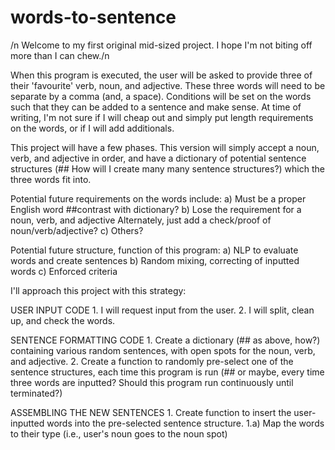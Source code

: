 # words-to-sentence
/n Welcome to my first original mid-sized project. I hope I'm not biting off more than I can chew./n

When this program is executed, the user will be asked to provide three of their 'favourite' verb, noun, and adjective.
These three words will need to be separate by a comma (and, a space).
Conditions will be set on the words such that they can be added to a sentence and make sense.
At time of writing, I'm not sure if I will cheap out and simply put length requirements on the words, or if I will add additionals.

This project will have a few phases. This version will simply accept a noun, verb, and adjective in order, and have a dictionary of potential sentence structures (## How will I create many many sentence structures?) which the three words fit into.


Potential future requirements on the words include:
    a) Must be a proper English word ##contrast with dictionary?
    b) Lose the requirement for a noun, verb, and adjective
        Alternately, just add a check/proof of noun/verb/adjective?
    c) Others?

Potential future structure, function of this program:
    a) NLP to evaluate words and create sentences
    b) Random mixing, correcting of inputted words
    c) Enforced criteria

I'll approach this project with this strategy:

USER INPUT CODE 
    1. I will request input from the user.
    2. I will split, clean up, and check the words.

SENTENCE FORMATTING CODE
    1. Create a dictionary (## as above, how?) containing various random sentences, with open spots for the noun, verb, and adjective.
    2. Create a function to randomly pre-select one of the sentence structures, each time this program is run (## or maybe, every time three words are inputted? Should this program run continuously until terminated?)

ASSEMBLING THE NEW SENTENCES
    1. Create function to insert the user-inputted words into the pre-selected sentence structure.
        1.a) Map the words to their type (i.e., user's noun goes to the noun spot)
